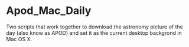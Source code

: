 # Apod_Mac_Daily
Two scripts that work together to download the astronomy picture of the day (also know as APOD) and set it as the current desktop backgrond in Mac OS X.

